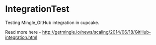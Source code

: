 IntegrationTest
===============

Testing Mingle_GitHub integration in cupcake.

Read more here - http://getmingle.io/news/scaling/2014/06/18/GitHub-integration.html